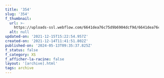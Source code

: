 ```yaml
---
title: '354'
slug: '354'
f_thumbnail:
  url: >-
    https://uploads-ssl.webflow.com/6641dea76c75d9b6904dcf9d/6641dea76c75d9b6904dd301_354.jpg
  alt: null
updated-on: '2021-12-15T15:22:54.957Z'
created-on: '2021-12-14T11:41:51.802Z'
published-on: '2024-05-13T09:35:37.825Z'
f_status: false
f_category: XS
f_afficher-la-racine: false
layout: '[archive].html'
tags: archive
---
```




